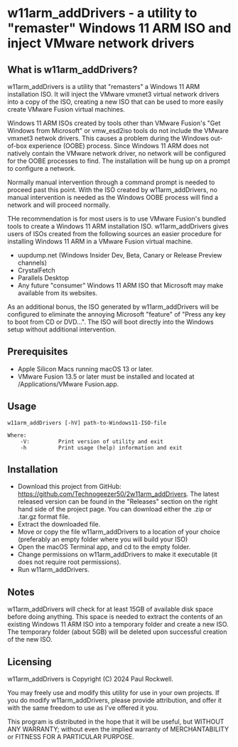 # w11arm_addDrivers - a utility to "remaster" Windows 11 ARM ISO and inject VMware network drivers

## What is w11arm_addDrivers?

w11arm_addDrivers is a utility that "remasters" a Windows 11 ARM installation ISO.
It will inject the VMware vmxnet3 virtual network drivers into a copy of the ISO, creating
a new ISO that can be used to more easily create VMware Fusion virtual machines.

Windows 11 ARM ISOs created by tools other than VMware Fusion's "Get Windows from Microsoft" or vmw_esd2iso
tools do not include the VMware vmxnet3 netwok drivers. This causes a problem during the Windows out-of-box
experience (OOBE) process. Since Windows 11 ARM does not natively contain the VMware network driver, no 
network will be configured for the OOBE processes to find. The installation will be hung up on 
a prompt to configure a network.

Normally manual intervention through a command prompt is needed to proceed past this point. With the ISO created
by w11arm_addDrivers, no manual intervention is needed as the Windows OOBE process will find a network and will proceed normally.

THe recommendation is for most users is to use VMware Fusion's bundled tools to create a Windows 11 ARM installation
ISO. w11arm_addDrivers gives users of ISOs created from the following sources an easier procedure
for installing Windows 11 ARM in a VMware Fusion virtual machine. 

- uupdump.net (Windows Insider Dev, Beta, Canary or Release Preview channels)
- CrystalFetch
- Parallels Desktop
- Any future "consumer" Windows 11 ARM ISO that Microsoft may make available from its websites.

As an additional bonus, the ISO generated by w11arm_addDrivers will be configured to eliminate 
the annoying Microsoft "feature" of "Press any key to boot from CD or DVD...". 
The ISO will boot directly into the Windows setup without additional intervention.

## Prerequisites 

* Apple Silicon Macs running macOS 13 or later.
* VMware Fusion 13.5 or later must be installed and located at /Applications/VMware Fusion.app.

## Usage

```
w11arm_addDrivers [-hV] path-to-Windows11-ISO-file

Where:
	-V:			Print version of utility and exit
	-h			Print usage (help) information and exit
```

## Installation

* Download this project from GitHub: https://github.com/Technogeezer50/2w11arm_addDrivers. The latest released version
can be found in the "Releases" section on the right hand side of the project page. You can download either
the .zip or .tar.gz format file.
* Extract the downloaded file.
* Move or copy the file w11arm_addDrivers to a location of your choice (preferably an empty folder where you will build your ISO)
* Open the macOS Terminal app, and cd to the empty folder.
* Change permissions on w11arm_addDrivers to make it executable (it does not require root permissions).
* Run w11arm_addDrivers.

## Notes

w11arm_addDrivers will check for at least 15GB of available disk space before doing anything. This space is needed to extract the
contents of an existing Windows 11 ARM ISO into a temporary folder and create a new ISO. The temporary folder
(about 5GB) will be deleted upon successful creation of the new ISO.

## Licensing

w11arm_addDrivers is Copyright (C) 2024 Paul Rockwell.

You may freely use and modify this utility for use in your own projects. If you do modify w11arm_addDrivers, please provide attribution,
and offer it with the same freedom to use as I've offered it you.

This program is distributed in the hope that it will be useful,
but WITHOUT ANY WARRANTY; without even the implied warranty of
MERCHANTABILITY or FITNESS FOR A PARTICULAR PURPOSE.  

